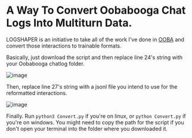 # A Way To Convert Oobabooga Chat Logs Into Multiturn Data.

LOGSHAPER is an initiative to take all of the work I've done in [OOBA](https://github.com/oobabooga/text-generation-webui) and convert those interactions to trainable formats.

Basically, just download the script and then replace line 24's string with your Oobabooga chatlog folder.

![image](https://github.com/Kquant03/LOGSHAPER-OOBAtoShareGPT/assets/155934148/de1a41cd-43f7-4895-804b-54d53b599862)

Then, replace line 27's string with a jsonl file you intend to use for the reformatted interactions.

![image](https://github.com/Kquant03/LOGSHAPER-OOBAtoShareGPT/assets/155934148/497b671f-9890-4c26-964f-560ed9eda511)

Finally. Run `python3 Convert.py` if you're on linux, or `python Convert.py` if you're on windows. You might need to copy the path for the script if you don't open your terminal into the folder where you downloaded it.
